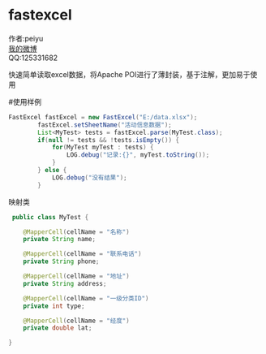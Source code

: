 fastexcel
=========

作者:peiyu<br>
[我的微博](http://weibo.com/1728407960)<br>
QQ:125331682<br>

快速简单读取excel数据，将Apache POI进行了薄封装，基于注解，更加易于使用<br>

#使用样例
```java
FastExcel fastExcel = new FastExcel("E:/data.xlsx");
        fastExcel.setSheetName("活动信息数据");
        List<MyTest> tests = fastExcel.parse(MyTest.class);
        if(null != tests && !tests.isEmpty()) {
            for(MyTest myTest : tests) {
                LOG.debug("记录:{}", myTest.toString());
            }
        } else {
            LOG.debug("没有结果");
        }
```

映射类

```java
 public class MyTest {

    @MapperCell(cellName = "名称")
    private String name;

    @MapperCell(cellName = "联系电话")
    private String phone;

    @MapperCell(cellName = "地址")
    private String address;

    @MapperCell(cellName = "一级分类ID")
    private int type;

    @MapperCell(cellName = "经度")
    private double lat;

}
```
